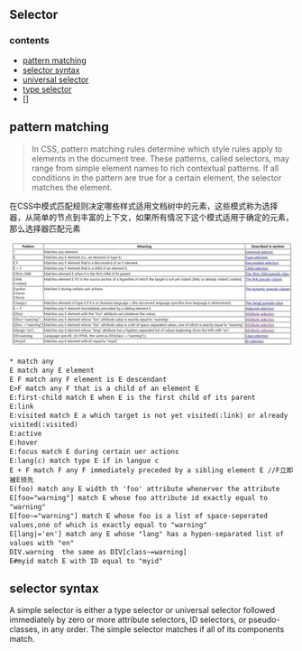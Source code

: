 ## Selector
### contents
- [pattern matching](#chapter1)
- [selector syntax](#chapter2)
- [universal selector](#chapter3)
- [type selector](#chapter4)
- []

## <div id='chapter1'>pattern matching</div>
> In CSS, pattern matching rules determine which style rules apply to elements in the document tree. These patterns, called selectors, may range from simple element names to rich contextual patterns. If all conditions in the pattern are true for a certain element, the selector matches the element.  

在CSS中模式匹配规则决定哪些样式适用文档树中的元素，这些模式称为选择器，从简单的节点到丰富的上下文，如果所有情况下这个模式适用于确定的元素，那么选择器匹配元素

![pattern](/img/pattern.jpg)
```
* match any
E match any E element
E F match any F element is E descendant
E>F match any F that is a child of an element E
E:first-child match E when E is the first child of its parent
E:link
E:visited match E a which target is not yet visited(:link) or already visited(:visited)
E:active
E:hover
E:focus match E during certain uer actions
E:lang(c) match type E if in langue c
E + F match F any F immediately preceded by a sibling element E //F立即被E领先
E(foo) match any E width th 'foo' attribute whenerver the attribute
E[foo="warning"] match E whose foo attribute id exactly equal to "warning"
E[foo~="warning"] match E whose foo is a list of space-seperated values,one of which is exactly equal to "warning"
E[lang|='en'] match any E whose "lang" has a hypen-separated list of values with "en"
DIV.warning  the same as DIV[class~=warning]
E#myid match E with ID equal to "myid"
```

## <div id='chapter2'> selector syntax </div>

A simple selector is either a type selector or universal selector followed immediately by zero or more attribute selectors, ID selectors, or pseudo-classes, in any order. The simple selector matches if all of its components match.